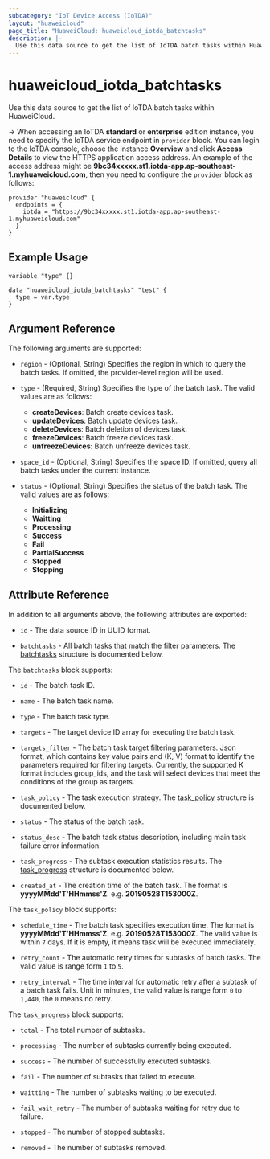 ```yaml
---
subcategory: "IoT Device Access (IoTDA)"
layout: "huaweicloud"
page_title: "HuaweiCloud: huaweicloud_iotda_batchtasks"
description: |-
  Use this data source to get the list of IoTDA batch tasks within HuaweiCloud.
---
```


# huaweicloud_iotda_batchtasks

Use this data source to get the list of IoTDA batch tasks within HuaweiCloud.

-> When accessing an IoTDA **standard** or **enterprise** edition instance, you need to specify the IoTDA service
  endpoint in `provider` block.
  You can login to the IoTDA console, choose the instance **Overview** and click **Access Details**
  to view the HTTPS application access address. An example of the access address might be
  **9bc34xxxxx.st1.iotda-app.ap-southeast-1.myhuaweicloud.com**, then you need to configure the
  `provider` block as follows:

  ```hcl
  provider "huaweicloud" {
    endpoints = {
      iotda = "https://9bc34xxxxx.st1.iotda-app.ap-southeast-1.myhuaweicloud.com"
    }
  }
  ```

## Example Usage

```hcl
variable "type" {}

data "huaweicloud_iotda_batchtasks" "test" {
  type = var.type
}
```

## Argument Reference

The following arguments are supported:

* `region` - (Optional, String) Specifies the region in which to query the batch tasks.
  If omitted, the provider-level region will be used.

* `type` - (Required, String) Specifies the type of the batch task.
  The valid values are as follows:
  + **createDevices**: Batch create devices task.
  + **updateDevices**: Batch update devices task.
  + **deleteDevices**: Batch deletion of devices task.
  + **freezeDevices**: Batch freeze devices task.
  + **unfreezeDevices**: Batch unfreeze devices task.

* `space_id` - (Optional, String) Specifies the space ID.
  If omitted, query all batch tasks under the current instance.

* `status` - (Optional, String) Specifies the status of the batch task.
  The valid values are as follows:
  + **Initializing**
  + **Waitting**
  + **Processing**
  + **Success**
  + **Fail**
  + **PartialSuccess**
  + **Stopped**
  + **Stopping**

## Attribute Reference

In addition to all arguments above, the following attributes are exported:

* `id` - The data source ID in UUID format.

* `batchtasks` - All batch tasks that match the filter parameters.
  The [batchtasks](#iotda_batchtasks) structure is documented below.

<a name="iotda_batchtasks"></a>
The `batchtasks` block supports:

* `id` - The batch task ID.

* `name` - The batch task name.

* `type` - The batch task type.

* `targets` - The target device ID array for executing the batch task.

* `targets_filter` - The batch task target filtering parameters. Json format, which contains key value pairs and (K, V)
  format to identify the parameters required for filtering targets. Currently, the supported K format includes
  group_ids, and the task will select devices that meet the conditions of the group as targets.

* `task_policy` - The task execution strategy.
  The [task_policy](#iotda_task_policy) structure is documented below.

* `status` - The status of the batch task.

* `status_desc` - The batch task status description, including main task failure error information.

* `task_progress` - The subtask execution statistics results.
  The [task_progress](#iotda_task_progress) structure is documented below.

* `created_at` - The creation time of the batch task. The format is **yyyyMMdd'T'HHmmss'Z**. e.g. **20190528T153000Z**.

<a name="iotda_task_policy"></a>
The `task_policy` block supports:

* `schedule_time` - The batch task specifies execution time.
  The format is **yyyyMMdd'T'HHmmss'Z**. e.g. **20190528T153000Z**.
  The valid value is within `7` days. If it is empty, it means task will be executed immediately.

* `retry_count` - The automatic retry times for subtasks of batch tasks.
  The valid value is range form `1` to `5`.

* `retry_interval` - The time interval for automatic retry after a subtask of a batch task fails. Unit in minutes,
  the valid value is range form `0` to `1,440`, the `0` means no retry.

<a name="iotda_task_progress"></a>
The `task_progress` block supports:

* `total` - The total number of subtasks.

* `processing` - The number of subtasks currently being executed.

* `success` - The number of successfully executed subtasks.

* `fail` - The number of subtasks that failed to execute.

* `waitting` - The number of subtasks waiting to be executed.

* `fail_wait_retry` - The number of subtasks waiting for retry due to failure.

* `stopped` - The number of stopped subtasks.

* `removed` - The number of subtasks removed.
